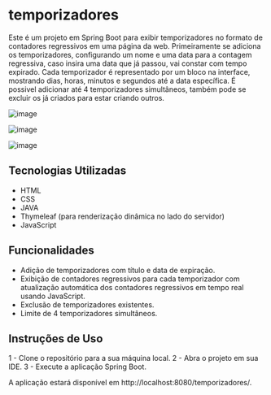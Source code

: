 # temporizadores

Este é um projeto em Spring Boot para exibir temporizadores no formato de contadores regressivos em uma página da web. 
Primeiramente se adiciona os temporizadores, configurando um nome e uma data para a contagem regressiva, caso insira uma data que já passou, vai constar com tempo expirado.
Cada temporizador é representado por um bloco na interface, mostrando dias, horas, minutos e segundos até a data específica.
É possivel adicionar até 4 temporizadores simultâneos, também pode se excluir os já criados para estar criando outros.

![image](https://github.com/Henriquewin/temporizadores/assets/47986390/a71e8273-6212-4a88-b4cc-06000fd98cba)

![image](https://github.com/Henriquewin/temporizadores/assets/47986390/13e47bb6-ff02-44e7-b993-c8b34797e0c8)

![image](https://github.com/Henriquewin/temporizadores/assets/47986390/077ad718-d8c0-4cba-b7e7-24ca4f961ae9)

## Tecnologias Utilizadas

- HTML
- CSS
- JAVA
- Thymeleaf (para renderização dinâmica no lado do servidor)
- JavaScript

## Funcionalidades

- Adição de temporizadores com título e data de expiração.
- Exibição de contadores regressivos para cada temporizador com atualização automática dos contadores regressivos em tempo real usando JavaScript.
- Exclusão de temporizadores existentes.
- Limite de 4 temporizadores simultâneos.
  
## Instruções de Uso

1 - Clone o repositório para a sua máquina local.
2 - Abra o projeto em sua IDE.
3 - Execute a aplicação Spring Boot.

A aplicação estará disponível em http://localhost:8080/temporizadores/.
